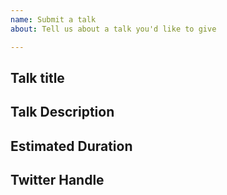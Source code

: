 ```yaml
---
name: Submit a talk
about: Tell us about a talk you'd like to give

---
```


## Talk title

## Talk Description

## Estimated Duration


## Twitter Handle
<!-- So we can promote the talk, can we know your twitter handle? --!>

